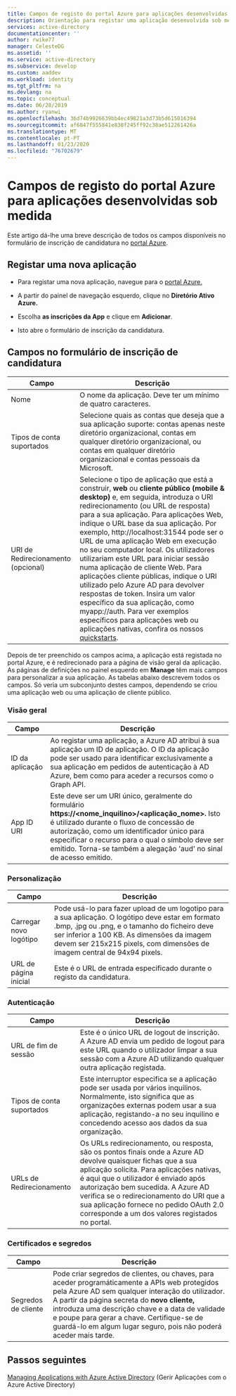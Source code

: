```yaml
---
title: Campos de registo do portal Azure para aplicações desenvolvidas sob medida
description: Orientação para registar uma aplicação desenvolvida sob medida com a Azure AD
services: active-directory
documentationcenter: ''
author: rwike77
manager: CelesteDG
ms.assetid: ''
ms.service: active-directory
ms.subservice: develop
ms.custom: aaddev
ms.workload: identity
ms.tgt_pltfrm: na
ms.devlang: na
ms.topic: conceptual
ms.date: 06/28/2019
ms.author: ryanwi
ms.openlocfilehash: 36d74b9926639bb4ec49821a3d73b5d615016394
ms.sourcegitcommit: af6847f555841e838f245ff92c38ae512261426a
ms.translationtype: MT
ms.contentlocale: pt-PT
ms.lasthandoff: 01/23/2020
ms.locfileid: "76702679"
---
```

# <a name="azure-portal-registration-fields-for-custom-developed-apps"></a>Campos de registo do portal Azure para aplicações desenvolvidas sob medida

Este artigo dá-lhe uma breve descrição de todos os campos disponíveis no formulário de inscrição de candidatura no [portal Azure](https://portal.azure.com).

## <a name="register-a-new-application"></a>Registar uma nova aplicação

-   Para registar uma nova aplicação, navegue para o [portal Azure.](https://portal.azure.com)

-   A partir do painel de navegação esquerdo, clique no **Diretório Ativo Azure.**

-   Escolha **as inscrições da App** e clique em **Adicionar**.

-   Isto abre o formulário de inscrição da candidatura.

## <a name="fields-in-the-application-registration-form"></a>Campos no formulário de inscrição de candidatura

| Campo            | Descrição                                                                              |
|------------------|------------------------------------------------------------------------------------------|
| Nome             | O nome da aplicação. Deve ter um mínimo de quatro caracteres.                |
| Tipos de conta suportados| Selecione quais as contas que deseja que a sua aplicação suporte: contas apenas neste diretório organizacional, contas em qualquer diretório organizacional, ou contas em qualquer diretório organizacional e contas pessoais da Microsoft.  |
| URI de Redirecionamento (opcional) | Selecione o tipo de aplicação que está a construir, **web** ou **cliente público (mobile & desktop)** e, em seguida, introduza o URI redirecionamento (ou URL de resposta) para a sua aplicação. Para aplicações Web, indique o URL base da sua aplicação. Por exemplo, http://localhost:31544 pode ser o URL de uma aplicação Web em execução no seu computador local. Os utilizadores utilizariam este URL para iniciar sessão numa aplicação de cliente Web. Para aplicações cliente públicas, indique o URI utilizado pelo Azure AD para devolver respostas de token. Insira um valor específico da sua aplicação, como myapp://auth. Para ver exemplos específicos para aplicações web ou aplicações nativas, confira os nossos [quickstarts](https://docs.microsoft.com/azure/active-directory/develop).|

Depois de ter preenchido os campos acima, a aplicação está registada no portal Azure, e é redirecionado para a página de visão geral da aplicação. As páginas de definições no painel esquerdo em **Manage** têm mais campos para personalizar a sua aplicação. As tabelas abaixo descrevem todos os campos. Só veria um subconjunto destes campos, dependendo se criou uma aplicação web ou uma aplicação de cliente público.

### <a name="overview"></a>Visão geral

| Campo           | Descrição        |
|-----------------|-----------------------------------------------------------------------------------------------------------------------------------------------------------------------------------------------------------------------------------------------------------------------------------------------------------------|
| ID da aplicação  | Ao registar uma aplicação, a Azure AD atribui à sua aplicação um ID de aplicação. O ID da aplicação pode ser usado para identificar exclusivamente a sua aplicação em pedidos de autenticação à AD Azure, bem como para aceder a recursos como o Graph API.                                                          |
| App ID URI      | Este deve ser um URI único, geralmente do formulário **https://&lt;nome\_inquilino&gt;/&lt;aplicação\_nome&gt;.** Isto é utilizado durante o fluxo de concessão de autorização, como um identificador único para especificar o recurso para o qual o símbolo deve ser emitido. Torna-se também a alegação 'aud' no sinal de acesso emitido. |

### <a name="branding"></a>Personalização

| Campo           | Descrição        |
|-----------------|-----------------------------------------------------------------------------------------------------------------------------------------------------------------------------------------------------------------------------------------------------------------------------------------------------------------|
| Carregar novo logótipo | Pode usá-lo para fazer upload de um logotipo para a sua aplicação. O logótipo deve estar em formato .bmp, .jpg ou .png, e o tamanho do ficheiro deve ser inferior a 100 KB. As dimensões da imagem devem ser 215x215 pixels, com dimensões de imagem central de 94x94 pixels.|
| URL de página inicial   | Este é o URL de entrada especificado durante o registo da candidatura.|

### <a name="authentication"></a>Autenticação

| Campo           | Descrição        |
|-----------------|-----------------------------------------------------------------------------------------------------------------------------------------------------------------------------------------------------------------------------------------------------------------------------------------------------------------|
| URL de fim de sessão      | Este é o único URL de logout de inscrição. A Azure AD envia um pedido de logout para este URL quando o utilizador limpar a sua sessão com a Azure AD utilizando qualquer outra aplicação registada.|
| Tipos de conta suportados  | Este interruptor especifica se a aplicação pode ser usada por vários inquilinos. Normalmente, isto significa que as organizações externas podem usar a sua aplicação, registando-a no seu inquilino e concedendo acesso aos dados da sua organização.|
| URLs de Redirecionamento      | Os URLs redirecionamento, ou resposta, são os pontos finais onde a Azure AD devolve quaisquer fichas que a sua aplicação solicita. Para aplicações nativas, é aqui que o utilizador é enviado após autorização bem sucedida. A Azure AD verifica se o redirecionamento do URI que a sua aplicação fornece no pedido OAuth 2.0 corresponde a um dos valores registados no portal.|

### <a name="certificates-and-secrets"></a>Certificados e segredos

| Campo           | Descrição        |
|-----------------|-----------------------------------------------------------------------------------------------------------------------------------------------------------------------------------------------------------------------------------------------------------------------------------------------------------------|
| Segredos de cliente            | Pode criar segredos de clientes, ou chaves, para aceder programáticamente a APIs web protegidos pela Azure AD sem qualquer interação do utilizador. A partir da página secreta do **novo cliente,** introduza uma descrição chave e a data de validade e poupe para gerar a chave. Certifique-se de guardá-lo em algum lugar seguro, pois não poderá aceder mais tarde.             |

## <a name="next-steps"></a>Passos seguintes

[Managing Applications with Azure Active Directory](../manage-apps/what-is-application-management.md) (Gerir Aplicações com o Azure Active Directory)
